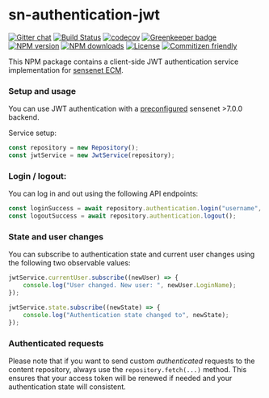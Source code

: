 # sn-authentication-jwt

[![Gitter chat](https://img.shields.io/gitter/room/SenseNet/SN7ClientAPI.svg?style=flat)](https://gitter.im/SenseNet/SN7ClientAPI)
[![Build Status](https://travis-ci.org/SenseNet/sn-authentication-jwt.svg?branch=master)](https://travis-ci.org/SenseNet/sn-authentication-jwt)
[![codecov](https://codecov.io/gh/SenseNet/sn-authentication-jwt/branch/master/graph/badge.svg)](https://codecov.io/gh/SenseNet/sn-authentication-jwt)
[![Greenkeeper badge](https://badges.greenkeeper.io/SenseNet/sn-authentication-jwt.svg)](https://greenkeeper.io/)
[![NPM version](https://img.shields.io/npm/v/@sensenet/authentication-jwt.svg?style=flat)](https://www.npmjs.com/package/@sensenet/client-utils)
[![NPM downloads](https://img.shields.io/npm/dt/@sensenet/authentication-jwt.svg?style=flat)](https://www.npmjs.com/package/@sensenet/client-utils)
[![License](https://img.shields.io/github/license/SenseNet/sn-authentication-jwt.svg?style=flat)](https://github.com/sn-authentication-jwt/LICENSE.txt)
[![Commitizen friendly](https://img.shields.io/badge/commitizen-friendly-brightgreen.svg?style=flat)](http://commitizen.github.io/cz-cli/)

This NPM package contains a client-side JWT authentication service implementation for [sensenet ECM](https://github.com/SenseNet/sensenet).

### Setup and usage
You can use JWT authentication with a [preconfigured](https://community.sensenet.com/docs/web-token-authentication/) sensenet >7.0.0 backend.

Service setup:
```ts
const repository = new Repository();
const jwtService = new JwtService(repository);
```

### Login / logout:

You can log in and out using the following API endpoints:

```ts
const loginSuccess = await repository.authentication.login("username", "password");
const logoutSuccess = await repository.authentication.logout();
```

### State and user changes

You can subscribe to authentication state and current user changes using the following two observable values:

```ts
jwtService.currentUser.subscribe((newUser) => {
    console.log("User changed. New user: ", newUser.LoginName);
});

jwtService.state.subscribe((newState) => {
    console.log("Authentication state changed to", newState);
});
```

### Authenticated requests

Please note that if you want to send custom *authenticated* requests to the content repository, always use the ``repository.fetch(...)`` method. This ensures that your access token will be renewed if needed and your authentication state will consistent.
